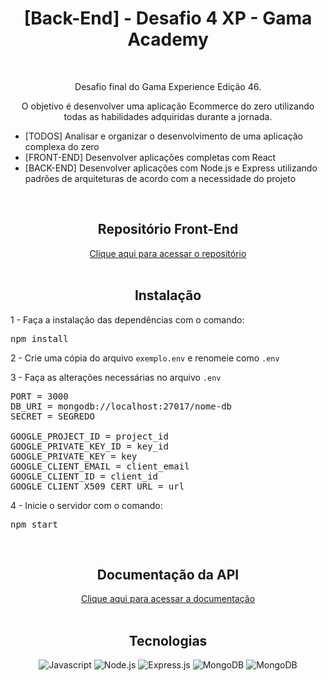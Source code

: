 <h1 align="center">[Back-End] - Desafio 4 XP - Gama Academy</h1>

<br>

<p align="center">Desafio final do Gama Experience Edição 46.</p>

<p align="center">O objetivo é desenvolver uma aplicação Ecommerce do zero utilizando todas as habilidades adquiridas durante a jornada.</p>

<ul>
    <li>[TODOS] Analisar e organizar o desenvolvimento de uma aplicação complexa do zero</li>
    <li>[FRONT-END] Desenvolver aplicações completas com React</li>
    <li>[BACK-END] Desenvolver aplicações com Node.js e Express utilizando padrões de arquiteturas de acordo com a necessidade do projeto</li>
</ul>

<br>

<h2 align="center">Repositório Front-End</h2>
<div align="center"> 
 <a href="https://github.com/fernandofolster/desafiofinal-frontend">Clique aqui para acessar o repositório </a>
</div>

<br>

<h2 align="center">Instalação</h2>

1 - Faça a instalação das dependências com o comando:
<pre>npm install</pre>

2 - Crie uma cópia do arquivo <code>exemplo.env</code> e renomeie como <code>.env</code>

3 - Faça as alterações necessárias no arquivo <code>.env</code>
<pre>
PORT = 3000
DB_URI = mongodb://localhost:27017/nome-db
SECRET = SEGREDO

GOOGLE_PROJECT_ID = project_id
GOOGLE_PRIVATE_KEY_ID = key_id
GOOGLE_PRIVATE_KEY = key
GOOGLE_CLIENT_EMAIL = client_email
GOOGLE_CLIENT_ID = client_id
GOOGLE_CLIENT_X509_CERT_URL = url
</pre>

4 - Inicie o servidor com o comando:
<pre>npm start</pre>
<br>

<h2 align="center">Documentação da API</h2>
<div align="center"> 
  <a href="https://documenter.getpostman.com/view/10195936/2s935uGfnH">Clique aqui para acessar a documentação</a>
</div>

<br>

<h2 align="center">Tecnologias</h2>

<div align="center">

  ![Javascript](https://img.shields.io/badge/JavaScript-F7DF1E?style=for-the-badge&logo=javascript&logoColor=black)
  ![Node.js](https://img.shields.io/badge/Node.js-43853D?style=for-the-badge&logo=node.js&logoColor=white)
  ![Express.js](https://img.shields.io/badge/Express.js-404D59?style=for-the-badge)
  ![MongoDB](https://img.shields.io/badge/MongoDB-%234ea94b.svg?style=for-the-badge&logo=mongodb&logoColor=white)
  ![MongoDB](https://img.shields.io/badge/Mongoose-B7312F.svg?style=for-the-badge)
</div>
